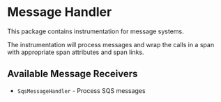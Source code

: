# Message Handler

This package contains instrumentation for message systems.

The instrumentation will process messages and wrap the calls in a span with appropriate span attributes and span links.

## Available Message Receivers
- `SqsMessageHandler` - Process SQS messages
